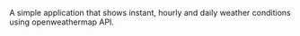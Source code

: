 A simple application that shows instant, hourly and daily weather conditions using openweathermap API.